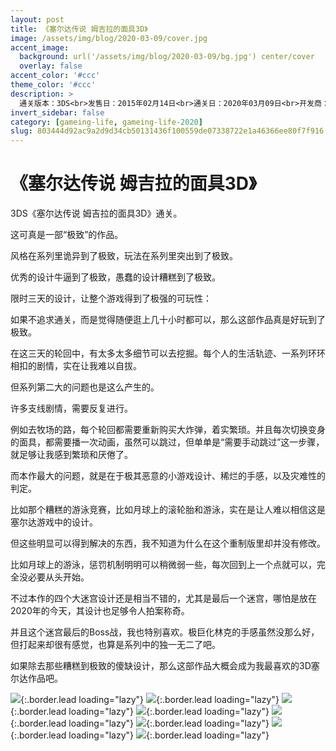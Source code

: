 ```yaml
---
layout: post
title: 《塞尔达传说 姆吉拉的面具3D》
image: /assets/img/blog/2020-03-09/cover.jpg
accent_image: 
  background: url('/assets/img/blog/2020-03-09/bg.jpg') center/cover
  overlay: false
accent_color: '#ccc'
theme_color: '#ccc'
description: >
  通关版本：3DS<br>发售日：2015年02月14日<br>通关日：2020年03月09日<br>开发商：Nintendo, Grezzo<br>发行商：Nintendo
invert_sidebar: false
category: [gameing-life, gameing-life-2020]
slug: 803444d92ac9a2d9d34cb50131436f100559de07338722e1a46366ee80f7f916
---
```


# 《塞尔达传说 姆吉拉的面具3D》

3DS《塞尔达传说 姆吉拉的面具3D》通关。

这可真是一部“极致”的作品。

风格在系列里诡异到了极致，玩法在系列里突出到了极致。

优秀的设计牛逼到了极致，愚蠢的设计糟糕到了极致。

限时三天的设计，让整个游戏得到了极强的可玩性：

如果不追求通关，而是觉得随便逛上几十小时都可以，那么这部作品真是好玩到了极致。

在这三天的轮回中，有太多太多细节可以去挖掘。每个人的生活轨迹、一系列环环相扣的剧情，实在让我难以自拔。

但系列第二大的问题也是这么产生的。

许多支线剧情，需要反复进行。

例如去牧场的路，每个轮回都需要重新购买大炸弹，着实繁琐。并且每次切换变身的面具，都需要播一次动画，虽然可以跳过，但单单是“需要手动跳过”这一步骤，就足够让我感到繁琐和厌倦了。

而本作最大的问题，就是在于极其恶意的小游戏设计、稀烂的手感，以及灾难性的判定。

比如那个糟糕的游泳竞赛，比如月球上的滚轮胎和游泳，实在是让人难以相信这是塞尔达游戏中的设计。

但这些明显可以得到解决的东西，我不知道为什么在这个重制版里却并没有修改。

比如月球上的游泳，惩罚机制明明可以稍微弱一些，每次回到上一个点就可以，完全没必要从头开始。

不过本作的四个大迷宫设计还是相当不错的，尤其是最后一个迷宫，哪怕是放在2020年的今天，其设计也足够令人拍案称奇。

并且这个迷宫最后的Boss战，我也特别喜欢。极巨化林克的手感虽然没那么好，但打起来却很有感觉，也算是系列中的独一无二了吧。

如果除去那些糟糕到极致的傻缺设计，那么这部作品大概会成为我最喜欢的3D塞尔达作品吧。

![](/assets/img/blog/2020-03-09/1.jpg){:.border.lead loading="lazy"}
![](/assets/img/blog/2020-03-09/2.jpg){:.border.lead loading="lazy"}
![](/assets/img/blog/2020-03-09/3.jpg){:.border.lead loading="lazy"}
![](/assets/img/blog/2020-03-09/4.jpg){:.border.lead loading="lazy"}
![](/assets/img/blog/2020-03-09/5.jpg){:.border.lead loading="lazy"}
![](/assets/img/blog/2020-03-09/6.jpg){:.border.lead loading="lazy"}
![](/assets/img/blog/2020-03-09/7.jpg){:.border.lead loading="lazy"}
![](/assets/img/blog/2020-03-09/8.jpg){:.border.lead loading="lazy"}